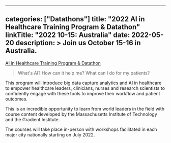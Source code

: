 
---
categories: ["Datathons"]
title: "2022 AI in Healthcare Training Program & Datathon"
linkTitle: "2022 10-15: Australia"
date: 2022-05-20
description: >
  Join us October 15-16 in Australia.
---


<a href="https://event-management.bestcasescenario.com.au/ai-in-healthcare-training-program-datathon-2025?hs_preview=ljHXhAtN-69789323333#Form" target="_blank">AI in Healthcare Training Program & Datathon</a>

>What's AI? How can it help me? What can I do for my patients?

This program will introduce big data capture analytics and AI in healthcare to empower healthcare leaders, clinicians, nurses and research scientists to confidently engage with these tools to improve their workflow and patient outcomes.

This is an incredible opportunity to learn from world leaders in the field with course content developed by the Massachusetts Institute of Technology and the Gradient Institute.

The courses will take place in-person with workshops facilitated in each major city nationally starting on July 2022.
